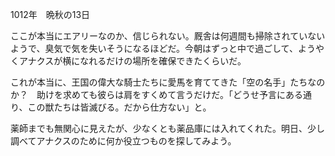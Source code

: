 <!-- title: 騎士の手記 #2 -->

1012年　晩秋の13日

ここが本当にエアリーなのか、信じられない。厩舎は何週間も掃除されていないようで、臭気で気を失いそうになるほどだ。今朝はずっと中で過ごして、ようやくアナクスが横になれるだけの場所を確保できたくらいだ。

これが本当に、王国の偉大な騎士たちに愛馬を育ててきた「空の名手」たちなのか？　助けを求めても彼らは肩をすくめて言うだけだ。「どうせ予言にある通り、この獣たちは皆滅びる。だから仕方ない」と。

薬師までも無関心に見えたが、少なくとも薬品庫には入れてくれた。明日、少し調べてアナクスのために何か役立つものを探してみよう。
